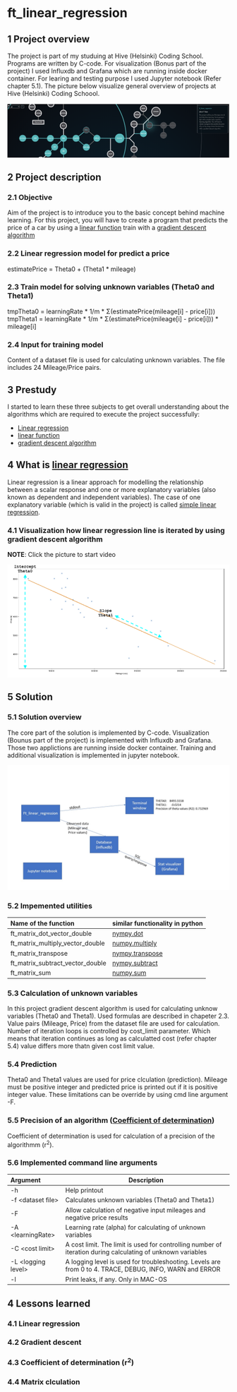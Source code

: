 # ft_linear_regression

## 1 Project overview

The project is part of my studuing at Hive (Helsinki) Coding School. Programs are written by C-code. For visualization (Bonus part of the project) I used Influxdb and Grafana which are running inside docker container. For learing and testing purpose I used Jupyter notebook (Refer chapter 5.1). The picture below visualize general overview of projects at Hive (Helsinki) Coding Schoool.

![](./Hive_Holy_Graph.png)

## 2 Project description

### 2.1 Objective

Aim of the project is to introduce you to the basic concept behind machine learning. For this project, you will have to create a program that predicts the price of a car by using a [linear function](https://en.wikipedia.org/wiki/Linear_function) train with a [gradient descent algorithm](https://en.wikipedia.org/wiki/Gradient_descent)

### 2.2 Linear regression model for predict a price

estimatePrice = Theta0 + (Theta1 * mileage)

### 2.3 Train model for solving unknown variables (Theta0 and Theta1)

tmpTheta0 = learningRate \* 1/m \* Σ(estimatePrice(mileage[i] - price[i]))
tmpTheta1 = learningRate \* 1/m \* Σ(estimatePrice(mileage[i] - price[i])) * mileage[i]

### 2.4 Input for training model

Content of a dataset file is used for calculating unknown variables. The file includes 24 Mileage/Price pairs.

## 3 Prestudy

I started to learn these three subjects to get overall understanding about the algorithms which are required to execute the project successfully:

- [Linear regression](https://en.wikipedia.org/wiki/Linear_regression#:~:text=In%20statistics%2C%20linear%20regression%20is,as%20dependent%20and%20independent%20variables\).&text=Such%20models%20are%20called%20linear%20models.)
- [linear function](https://en.wikipedia.org/wiki/Linear_function)
- [gradient descent algorithm](https://en.wikipedia.org/wiki/Gradient_descent)

## 4 What is [linear regression](https://en.wikipedia.org/wiki/Linear_regression#:~:text=In_statistics,_linear_regression_is,as_dependent_and_independent_variables\).&text=Such_models_are_called_linear_models.)

Linear regression is a linear approach for modelling the relationship between a scalar response and one or more explanatory variables (also known as dependent and independent variables). The case of one explanatory variable (which is valid in the project) is called [simple linear regression](https://en.wikipedia.org/wiki/Simple_linear_regression).

### 4.1 Visualization how linear regression line is iterated by using gradient descent algorithm

**NOTE**: Click the picture to start video

[![(Video](./ft_linear_regression.png)](https://youtu.be/JNJki4RG8-U)

## 5 Solution

### 5.1 Solution overview

The core part of the solution is implemented by C-code. Visualization (Bounus part of the project) is implemented with Influxdb and Grafana. Those two applictions are running inside docker container. Training and additional visualization is implemented in jupyter notebook.

![Solution overview](Solution_ft_linear_regression.jpg)

### 5.2 Impemented utilities

| Name of the function | similar functionality in python
| :- | :- |
| ft_matrix_dot_vector_double | [nympy.dot](https://numpy.org/doc/stable/reference/generated/numpy.dot.html) |
| ft_matrix_multiply_vector_double | [numpy.multiply](https://numpy.org/doc/stable/reference/generated/numpy.multiply.html?highlight=multiply#numpy.multiply) |
| ft_matrix_transpose | [nympy.transpose](https://numpy.org/doc/stable/reference/generated/numpy.transpose.html?highlight=transpose) |
| ft_matrix_subtract_vector_double | [nympy.subtract](https://numpy.org/doc/stable/reference/generated/numpy.subtract.html?highlight=subtract#numpy.subtract) |
| ft_matrix_sum | [numpy.sum](https://numpy.org/doc/stable/reference/generated/numpy.sum.html?highlight=sum#numpy.sum) |

### 5.3 Calculation of unknown variables

In this project gradient descent algorithm is used for calculating unknow variables (Theta0 and Theta1). Used formulas are described in chapeter 2.3. Value pairs (Mileage, Price) from the dataset file are used for calculation. Number of iteration loops is controlled by cost_limit parameter. Which means that iteration continues as long as calculatted cost (refer chapter 5.4) value differs more thatn given cost limit value.

### 5.4 Prediction

Theta0 and Theta1 values are used for price clculation (prediction). Mileage must be positive integer and predicted price is printed out if it is positive integer value. These limitations can be override by using cmd line argument -F.

### 5.5 Precision of an algorithm ([Coefficient of determination](https://en.wikipedia.org/wiki/Coefficient_of_determination))

Coefficient of determination is used for calculation of a precision of the algorithmm (r<sup>2</sup>).

### 5.6 Implemented command line arguments

| Argument | Description |
| :- | - |
| -h | Help printout |
| -f \<dataset file\> | Calculates unknown variables (Theta0 and Theta1) |
| -F | Allow calculation of negative input mileages and negative price results |
| -A \<learningRate\> | Learning rate (alpha) for calculating of unknown variables |
| -C \<cost limit\> | A cost limit. The limit is used for controlling number of iteration during calculating of unknown variables |
| -L \<logging level\>| A logging level is used for troubleshooting. Levels are from 0 to 4. TRACE, DEBUG, INFO, WARN and ERROR |
| -l | Print leaks, if any. Only in MAC-OS |

## 4 Lessons learned

### 4.1 Linear regression

### 4.2 Gradient descent

### 4.3 Coefficient of determination (r<sup>2</sup>)

### 4.4 Matrix clculation

